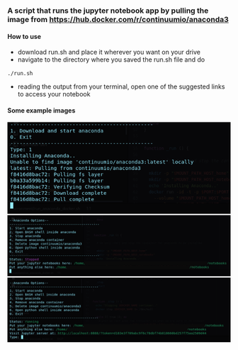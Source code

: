 ### A script that runs the jupyter notebook app by pulling the image from https://hub.docker.com/r/continuumio/anaconda3

#### How to use
* download run.sh and place it wherever you want on your drive
* navigate to the directory where you saved the run.sh file and do
```
./run.sh
```
* reading the output from your terminal, open one of the suggested links to access your notebook

#### Some example images
![](img/0.png?raw=true)
![](img/1.png?raw=true)
![](img/2.png?raw=true)
